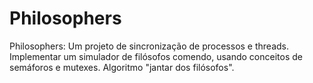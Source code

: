 # Philosophers
Philosophers: Um projeto de sincronização de processos e threads. Implementar um simulador de filósofos comendo, usando conceitos de semáforos e mutexes. Algoritmo "jantar dos filósofos".
